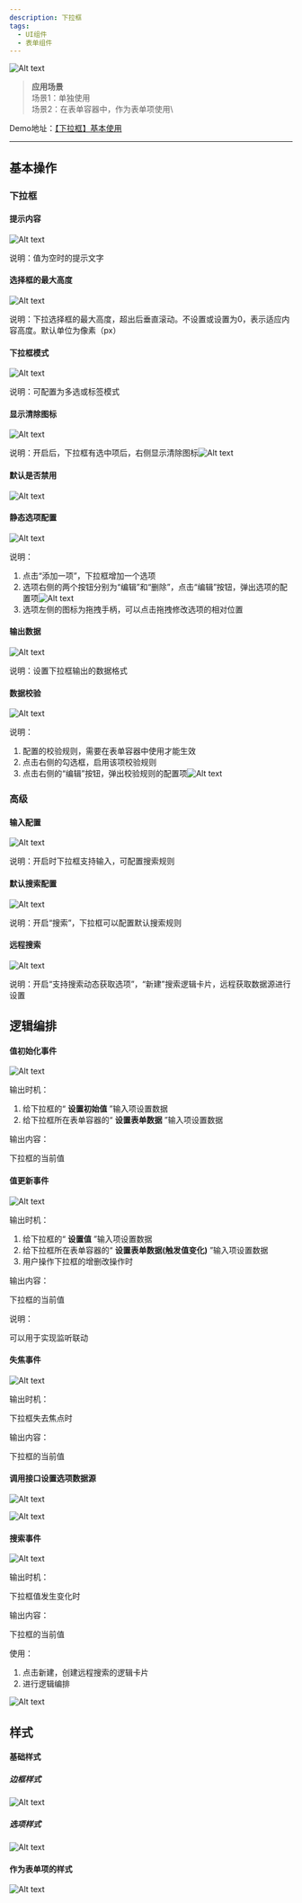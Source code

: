 ```yaml
---
description: 下拉框
tags:
  - UI组件
  - 表单组件
---
```


![Alt text](img/image.png)

> **应用场景**\
场景1：单独使用\
场景2：在表单容器中，作为表单项使用\


Demo地址：[【下拉框】基本使用](https://my.mybricks.world/mybricks-pc-page/index.html?id=470800851554373)

----

## 基本操作
### 下拉框
#### 提示内容

![Alt text](img/image-1.png)

说明：值为空时的提示文字
#### 选择框的最大高度

![Alt text](img/image-2.png)

说明：下拉选择框的最大高度，超出后垂直滚动。不设置或设置为0，表示适应内容高度。默认单位为像素（px）
#### 下拉框模式

![Alt text](img/image-3.png)

说明：可配置为多选或标签模式
#### 显示清除图标

![Alt text](img/image-4.png)

说明：开启后，下拉框有选中项后，右侧显示清除图标![Alt text](img/image-5.png)
#### 默认是否禁用

![Alt text](img/image-6.png)
#### 静态选项配置

![Alt text](img/image-7.png)

说明：

1.  点击“添加一项”，下拉框增加一个选项
2.  选项右侧的两个按钮分别为“编辑”和“删除”，点击“编辑”按钮，弹出选项的配置项![Alt text](img/image-8.png)
3.  选项左侧的图标为拖拽手柄，可以点击拖拽修改选项的相对位置
#### 输出数据

![Alt text](img/image-9.png)

说明：设置下拉框输出的数据格式
#### 数据校验

![Alt text](img/image-10.png)

说明：

1.  配置的校验规则，需要在表单容器中使用才能生效
2.  点击右侧的勾选框，启用该项校验规则
3.  点击右侧的“编辑”按钮，弹出校验规则的配置项![Alt text](img/image-11.png)
### 高级
#### 输入配置

![Alt text](img/image-12.png)

说明：开启时下拉框支持输入，可配置搜索规则
#### 默认搜索配置

![Alt text](img/image-13.png)

说明：开启“搜索”，下拉框可以配置默认搜索规则
#### 远程搜索

![Alt text](img/image-14.png)

说明：开启“支持搜索动态获取选项”，“新建”搜索逻辑卡片，远程获取数据源进行设置
## 逻辑编排
#### 值初始化事件

![Alt text](img/image-15.png)

输出时机：

1.  给下拉框的“ **设置初始值** ”输入项设置数据
2.  给下拉框所在表单容器的“ **设置表单数据** ”输入项设置数据

输出内容：

下拉框的当前值
#### 值更新事件

![Alt text](img/image-16.png)

输出时机：

1.  给下拉框的“ **设置值** ”输入项设置数据
2.  给下拉框所在表单容器的“ **设置表单数据(触发值变化)** ”输入项设置数据
3.  用户操作下拉框的增删改操作时

输出内容：

下拉框的当前值

说明：

可以用于实现监听联动
#### 失焦事件

![Alt text](img/image-17.png)

输出时机：

下拉框失去焦点时

输出内容：

下拉框的当前值
#### 调用接口设置选项数据源

![Alt text](img/image-18.png)

![Alt text](img/image-19.png)
#### 搜索事件

![Alt text](img/image-20.png)

输出时机：

下拉框值发生变化时

输出内容：

下拉框的当前值

使用：

1.  点击新建，创建远程搜索的逻辑卡片
2.  进行逻辑编排

![Alt text](img/image-21.png)
## 样式
#### 基础样式
##### 边框样式

![Alt text](img/image-22.png)
##### 选项样式

![Alt text](img/image-23.png)
#### 作为表单项的样式

![Alt text](img/image-24.png)